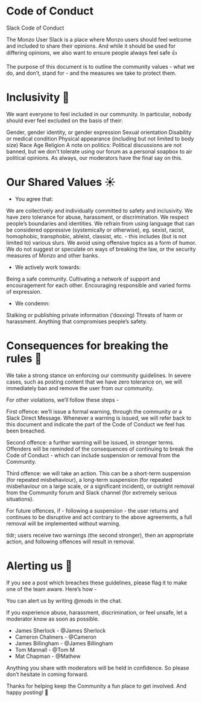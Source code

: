 # Code of Conduct
Slack Code of Conduct


The Monzo User Slack is a place where Monzo users should feel welcome and included to share their opinions. And while it should be used for differing opinions, we also want to ensure people always feel safe 👍

The purpose of this document is to outline the community values - what we do, and don’t, stand for - and the measures we take to protect them.

# Inclusivity 🙌
We want everyone to feel included in our community. In particular, nobody should ever feel excluded on the basis of their:

Gender, gender identity, or gender expression
Sexual orientation
Disability or medical condition
Physical appearance (including but not limited to body size)
Race
Age
Religion
A note on politics: Political discussions are not banned, but we don't tolerate using our forum as a personal soapbox to air political opinions. As always, our moderators have the final say on this.

# Our Shared Values ☀️

- You agree that:

We are collectively and individually committed to safety and inclusivity.
We have zero tolerance for abuse, harassment, or discrimination.
We respect people’s boundaries and identities.
We refrain from using language that can be considered oppressive (systemically or otherwise), eg. sexist, racist, homophobic, transphobic, ableist, classist, etc. - this includes (but is not limited to) various slurs.
We avoid using offensive topics as a form of humor.
We do not suggest or speculate on ways of breaking the law, or the security measures of Monzo and other banks.

- We actively work towards:

Being a safe community.
Cultivating a network of support and encouragement for each other.
Encouraging responsible and varied forms of expression.

- We condemn:

Stalking or publishing private information (‘doxxing)
Threats of harm or harassment.
Anything that compromises people’s safety.


# Consequences for breaking the rules 🚨

We take a strong stance on enforcing our community guidelines. In severe cases, such as posting content that we have zero tolerance on, we will immediately ban and remove the user from our community.

For other violations, we’ll follow these steps -

First offence: we’ll issue a formal warning, through the community or a Slack Direct Message. Whenever a warning is issued, we will refer back to this document and indicate the part of the Code of Conduct we feel has been breached.

Second offence: a further warning will be issued, in stronger terms. Offenders will be reminded of the consequences of continuing to break the Code of Conduct - which can include suspension or removal from the Community.

Third offence: we will take an action. This can be a short-term suspension (for repeated misbehaviour), a long-term suspension (for repeated misbehaviour on a large scale, or a significant incident), or outright removal from the Community forum and Slack channel (for extremely serious situations).

For future offences, if - following a suspension - the user returns and continues to be disruptive and act contrary to the above agreements, a full removal will be implemented without warning.

tldr; users receive two warnings (the second stronger), then an appropriate action, and following offences will result in removal.

# Alerting us 🙋

If you see a post which breaches these guidelines, please flag it to make one of the team aware. Here’s how -

You can alert us by writing @mods in the chat.

If you experience abuse, harassment, discrimination, or feel unsafe, let a moderator know as soon as possible.

- James Sherlock - @James Sherlock
- Cameron Chalmers - @Cameron
- James Billingham - @James Billingham
- Tom Mannall - @Tom M 
- Mat Chapman - @Mathew 

Anything you share with moderators will be held in confidence. So please don’t hesitate in coming forward.

Thanks for helping keep the Community a fun place to get involved. And happy posting! 💖
